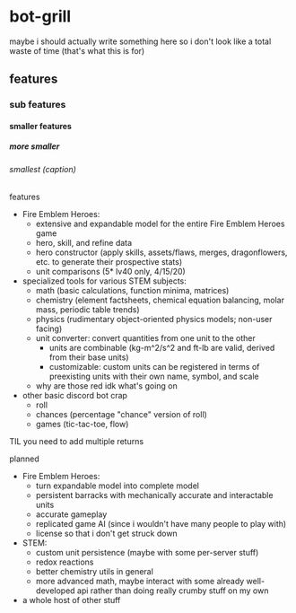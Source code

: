 # bot-grill
maybe i should actually write something here so i don't look like a total waste of time (that's what this is for)
## features
### sub features
#### smaller features
##### more smaller
###### smallest (caption)
features
* Fire Emblem Heroes:
  * extensive and expandable model for the entire Fire Emblem Heroes game
  * hero, skill, and refine data
  * hero constructor (apply skills, assets/flaws, merges, dragonflowers, etc. to generate their prospective stats)
  * unit comparisons (5* lv40 only, 4/15/20)
* specialized tools for various STEM subjects:
  * math (basic calculations, function minima, matrices)
  * chemistry (element factsheets, chemical equation balancing, molar mass, periodic table trends)
  * physics (rudimentary object-oriented physics models; non-user facing)
  * unit converter: convert quantities from one unit to the other
    * units are combinable (kg-m^2/s^2 and ft-lb are valid, derived from their base units)
    * customizable: custom units can be registered in terms of preexisting units with their own name, symbol, and scale
  * why are those red idk what's going on
* other basic discord bot crap
  * roll
  * chances (percentage "chance" version of roll)
  * games (tic-tac-toe, flow)
  
TIL you need to add multiple returns

planned
* Fire Emblem Heroes:
  * turn expandable model into complete model
  * persistent barracks with mechanically accurate and interactable units
  * accurate gameplay
  * replicated game AI (since i wouldn't have many people to play with)
  * license so that i don't get struck down
* STEM:
  * custom unit persistence (maybe with some per-server stuff)
  * redox reactions
  * better chemistry utils in general
  * more advanced math, maybe interact with some already well-developed api rather than doing really crumby stuff on my own
* a whole host of other stuff
